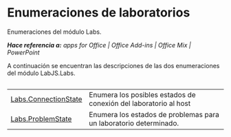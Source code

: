 
# Enumeraciones de laboratorios
Enumeraciones del módulo Labs.

 _**Hace referencia a:** apps for Office | Office Add-ins | Office Mix | PowerPoint_

A continuación se encuentran las descripciones de las dos enumeraciones del módulo LabJS.Labs.

## 


|||
|:-----|:-----|
|[Labs.ConnectionState](../../reference/office-mix/labs.connectionstate.md)|Enumera los posibles estados de conexión del laboratorio al host|
|[Labs.ProblemState](../../reference/office-mix/labs.problemstate.md)|Enumera los estados de problemas para un laboratorio determinado.|
